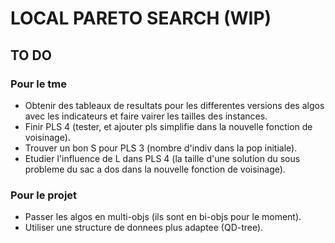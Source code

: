 # LOCAL PARETO SEARCH (WIP)
## TO DO

### Pour le tme
- Obtenir des tableaux de resultats pour les differentes versions des algos avec les indicateurs et faire vairer les tailles des instances.
- Finir PLS 4 (tester, et ajouter pls simplifie dans la nouvelle fonction de voisinage).
- Trouver un bon S pour PLS 3 (nombre d'indiv dans la pop initiale).
- Etudier l'influence de L dans PLS 4 (la taille d'une solution du sous probleme du sac a dos dans la nouvelle fonction de voisinage).

### Pour le projet
- Passer les algos en multi-objs (ils sont en bi-objs pour le moment).
- Utiliser une structure de donnees plus adaptee (QD-tree).
